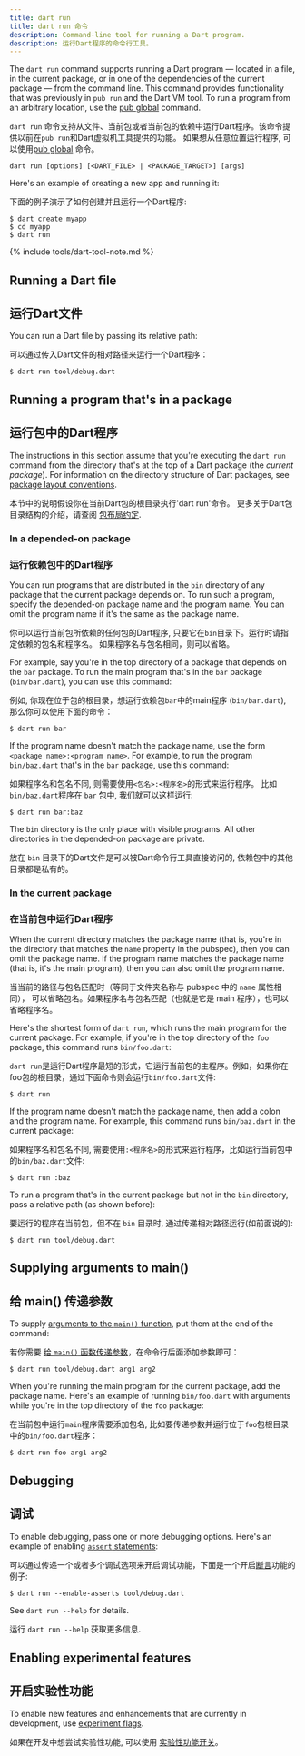 ```yaml
---
title: dart run
title: dart run 命令
description: Command-line tool for running a Dart program.
description: 运行Dart程序的命令行工具。
---
```


The `dart run` command supports running a Dart program —
located in a file, in the current package, or in one of
the dependencies of the current package — from the command line.
This command provides functionality that was previously in `pub run`
and the Dart VM tool.
To run a program from an arbitrary location,
use the [pub global](/tools/pub/cmd/pub-global) command.

`dart run` 命令支持从文件、当前包或者当前包的依赖中运行Dart程序。该命令提供以前在`pub run`和Dart虚拟机工具提供的功能。
如果想从任意位置运行程序, 可以使用[pub global](/tools/pub/cmd/pub-global) 命令。

```
dart run [options] [<DART_FILE> | <PACKAGE_TARGET>] [args]
```

Here's an example of creating a new app and running it:

下面的例子演示了如何创建并且运行一个Dart程序:

```terminal
$ dart create myapp
$ cd myapp
$ dart run
```

{% include tools/dart-tool-note.md %}

## Running a Dart file

## 运行Dart文件

You can run a Dart file by passing its relative path:

可以通过传入Dart文件的相对路径来运行一个Dart程序：

```terminal
$ dart run tool/debug.dart
```

## Running a program that's in a package

## 运行包中的Dart程序

The instructions in this section assume that
you're executing the `dart run` command
from the directory that's at the top of a Dart package
(the _current package_).
For information on the directory structure of Dart packages, see
[package layout conventions](/guides/libraries/create-library-packages).

本节中的说明假设你在当前Dart包的根目录执行'dart run'命令。
更多关于Dart包目录结构的介绍，请查阅
[包布局约定](/guides/libraries/create-library-packages).

### In a depended-on package

### 运行依赖包中的Dart程序

You can run programs that are
distributed in the `bin` directory of any package
that the current package depends on.
To run such a program,
specify the depended-on package name and the program name.
You can omit the program name if it's the same as the package name.

你可以运行当前包所依赖的任何包的Dart程序, 只要它在`bin`目录下。运行时请指定依赖的包名和程序名。
如果程序名与包名相同，则可以省略。

For example, say you're in the top directory of a package
that depends on the `bar` package.
To run the main program that's in the `bar` package (`bin/bar.dart`),
you can use this command:

例如, 你现在位于包的根目录，想运行依赖包`bar`中的main程序 (`bin/bar.dart`), 那么你可以使用下面的命令：

```terminal
$ dart run bar
```

If the program name doesn't match the package name,
use the form `<package name>:<program name>`. For example,
to run the program `bin/baz.dart` that's in the `bar` package,
use this command:

如果程序名和包名不同, 则需要使用`<包名>:<程序名>`的形式来运行程序。
比如 `bin/baz.dart`程序在 `bar` 包中, 我们就可以这样运行:

```terminal
$ dart run bar:baz
```

The `bin` directory is the only place with visible programs.
All other directories in the depended-on package are private.

放在 `bin` 目录下的Dart文件是可以被Dart命令行工具直接访问的, 依赖包中的其他目录都是私有的。

### In the current package

### 在当前包中运行Dart程序

When the current directory matches the package name
(that is, you're in the directory that matches
the `name` property in the pubspec),
then you can omit the package name.
If the program name matches the package name
(that is, it's the main program),
then you can also omit the program name.

当当前的路径与包名匹配时（等同于文件夹名称与 pubspec 中的 `name` 属性相同），
可以省略包名。如果程序名与包名匹配（也就是它是 main 程序），也可以省略程序名。

Here's the shortest form of `dart run`,
which runs the main program for the current package.
For example, if you're in the top directory of the `foo` package,
this command runs `bin/foo.dart`:

`dart run`是运行Dart程序最短的形式，它运行当前包的主程序。例如，如果你在foo包的根目录，通过下面命令则会运行`bin/foo.dart`文件:

```terminal
$ dart run
```

If the program name doesn't match the package name,
then add a colon and the program name.
For example, this command runs `bin/baz.dart` in the current package:

如果程序名和包名不同, 需要使用`:<程序名>`的形式来运行程序，比如运行当前包中的`bin/baz.dart`文件:

```terminal
$ dart run :baz
```

To run a program that's in the current package but not in the `bin` directory,
pass a relative path (as shown before):

要运行的程序在当前包，但不在 `bin` 目录时, 通过传递相对路径运行(如前面说的):

```terminal
$ dart run tool/debug.dart
```

## Supplying arguments to main()

## 给 main() 传递参数

To supply [arguments to the `main()` function][args],
put them at the end of the command:

若你需要 [给 `main()` 函数传递参数][args]，在命令行后面添加参数即可：

```terminal
$ dart run tool/debug.dart arg1 arg2
```

When you're running the main program for the current package,
add the package name.
Here's an example of running `bin/foo.dart` with arguments
while you're in the top directory of the `foo` package:

在当前包中运行`main`程序需要添加包名, 比如要传递参数并运行位于`foo`包根目录中的`bin/foo.dart`程序：

```terminal
$ dart run foo arg1 arg2
```

[args]: /guides/language/language-tour#the-main-function

## Debugging

## 调试

To enable debugging, pass one or more debugging options.
Here's an example of enabling [`assert` statements][assert]:

可以通过传递一个或者多个调试选项来开启调试功能，下面是一个开启[断言][assert]功能的例子:

```terminal
$ dart run --enable-asserts tool/debug.dart
```

See `dart run --help` for details.

运行 `dart run --help` 获取更多信息.

[assert]: /guides/language/language-tour#assert

## Enabling experimental features

## 开启实验性功能

To enable new features and enhancements that are currently in development,
use [experiment flags](/tools/experiment-flags).

如果在开发中想尝试实验性功能, 可以使用 [实验性功能开关](/tools/experiment-flags)。
